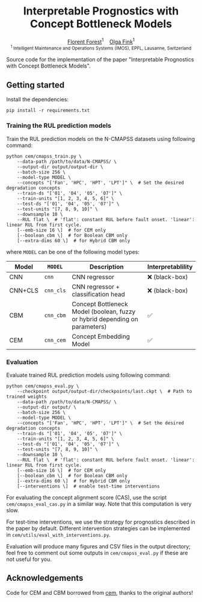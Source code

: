<div align='center'>

# Interpretable Prognostics with Concept Bottleneck Models

[Florent Forest](https://florentfo.rest)<sup>1</sup>&nbsp;&nbsp;&nbsp;
[Olga Fink](https://people.epfl.ch/olga.fink)<sup>1</sup>
<br/>
<sub>
<sup>1</sup> Intelligent Maintenance and Operations Systems (IMOS), EPFL, Lausanne, Switzerland<br/>
</sub>

</div>

Source code for the implementation of the paper "Interpretable Prognostics with Concept Bottleneck Models".

## Getting started

Install the dependencies:

```shell
pip install -r requirements.txt
```

### Training the RUL prediction models

Train the RUL prediction models on the N-CMAPSS datasets using following command:

```shell
python cem/cmapss_train.py \
    --data-path /path/to/data/N-CMAPSS/ \
    --output-dir output/output-dir \
    --batch-size 256 \
    --model-type MODEL \
    --concepts "['Fan', 'HPC', 'HPT', 'LPT']" \  # Set the desired degradation concepts
    --train-ds "['01', '04', '05', '07']" \
    --train-units "[1, 2, 3, 4, 5, 6]" \
    --test-ds "['01', '04', '05', '07']" \
    --test-units "[7, 8, 9, 10]" \
    --downsample 10 \
    --RUL flat \  # 'flat': constant RUL before fault onset. 'linear': linear RUL from first cycle.
    [--emb-size 16 \]  # for CEM only
    [--boolean_cbm \]  # for Boolean CBM only
    [--extra-dims 60 \]  # for Hybrid CBM only
```

where `MODEL` can be one of the following model types:

Model | `MODEL` | Description | Interpretablility
------|---------|-------------|------------------
CNN | `cnn` | CNN regressor | :x: (black-box)
CNN+CLS | `cnn_cls` | CNN regressor + classification head | :x: (black-box)
CBM | `cnn_cbm` | Concept Bottleneck Model (boolean, fuzzy or hybrid depending on parameters) | :white_check_mark:
CEM | `cnn_cem` | Concept Embedding Model | :white_check_mark:

### Evaluation

Evaluate trained RUL prediction models using following command:

```shell
python cem/cmapss_eval.py \
    --checkpoint output/output-dir/checkpoints/last.ckpt \  # Path to trained weights
    --data-path /path/to/data/N-CMAPSS/ \
    --output-dir output/ \
    --batch-size 256 \
    --model-type MODEL \
    --concepts "['Fan', 'HPC', 'HPT', 'LPT']" \  # Set the desired degradation concepts
    --train-ds "['01', '04', '05', '07']" \
    --train-units "[1, 2, 3, 4, 5, 6]" \
    --test-ds "['01', '04', '05', '07']" \
    --test-units "[7, 8, 9, 10]" \
    --downsample 10 \
    --RUL flat \  # 'flat': constant RUL before fault onset. 'linear': linear RUL from first cycle.
    [--emb-size 16 \]  # for CEM only
    [--boolean_cbm \]  # for Boolean CBM only
    [--extra-dims 60 \]  # for Hybrid CBM only
    [--interventions \]  # enable test-time interventions
```

For evaluating the concept alignment score (CAS), use the script `cem/cmapss_eval_cas.py` in a similar way. Note that this computation is very slow.

For test-time interventions, we use the strategy for prognostics described in the paper by default. Different intervention strategies can be implemented in `cem/utils/eval_with_interventions.py`.

Evaluation will produce many figures and CSV files in the output directory; feel free to comment out some outputs in `cem/cmapss_eval.py` if these are not useful for you.

## Acknowledgements

Code for CEM and CBM borrowed from [cem](https://github.com/mateoespinosa/cem), thanks to the original authors!
